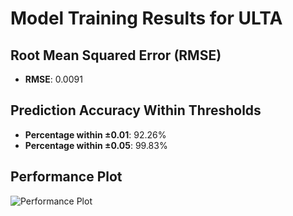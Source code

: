 # Model Training Results for ULTA

## Root Mean Squared Error (RMSE)
- **RMSE**: 0.0091

## Prediction Accuracy Within Thresholds
- **Percentage within ±0.01**: 92.26%
- **Percentage within ±0.05**: 99.83%

## Performance Plot
![Performance Plot](../imgs/ULTA.png)
